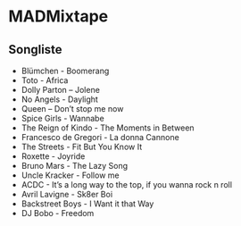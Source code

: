 # MADMixtape
## Songliste
- Blümchen - Boomerang
- Toto - Africa
- Dolly Parton – Jolene
- No Angels - Daylight
- Queen – Don’t stop me now
- Spice Girls - Wannabe
- The Reign of Kindo - The Moments in Between
- Francesco de Gregori - La donna Cannone
- The Streets - Fit But You Know It
- Roxette - Joyride
- Bruno Mars - The Lazy Song
- Uncle Kracker - Follow me
- ACDC - It’s a long way to the top, if you wanna rock n roll
- Avril Lavigne - Sk8er Boi
- Backstreet Boys - I Want it that Way
- DJ Bobo - Freedom
